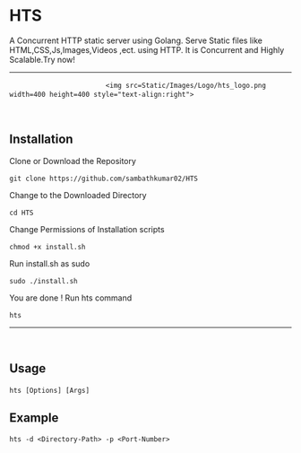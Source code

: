 # HTS 

A Concurrent HTTP static server using Golang. Serve Static files like HTML,CSS,Js,Images,Videos ,ect. using HTTP. It is Concurrent and Highly Scalable.Try now!

---

                            <img src=Static/Images/Logo/hts_logo.png width=400 height=400 style="text-align:right">


<br>

## Installation
Clone or Download the Repository

    git clone https://github.com/sambathkumar02/HTS

Change to the Downloaded Directory

    cd HTS

Change Permissions of Installation scripts

    chmod +x install.sh


Run install.sh as sudo

    sudo ./install.sh

You are done ! Run hts command

    hts

---
<br>

## Usage

    hts [Options] [Args]

## Example

    hts -d <Directory-Path> -p <Port-Number>





